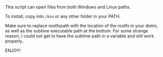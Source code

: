 This script can open files from both Windows and Linux paths. 

To install, copy into `/bin` or any other folder in your PATH.

Make sure to replace rootfspath with the location of the rootfs in your distro, as well as the sublime executable path at the bottom.
For some strange reason, I could not get to have the sublime path in a variable and still work properly..


ENJOY!